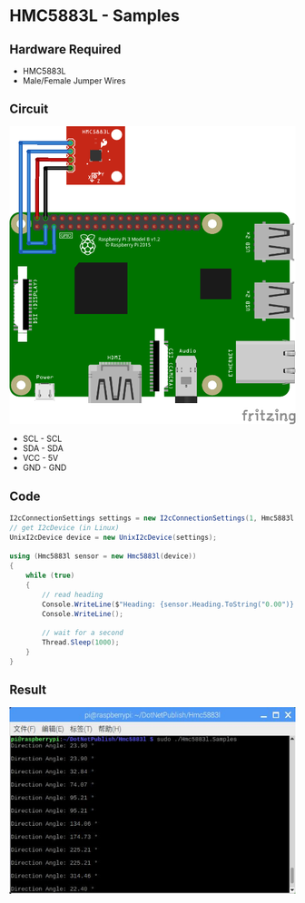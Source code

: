 # HMC5883L - Samples

## Hardware Required
* HMC5883L
* Male/Female Jumper Wires

## Circuit
![](HMC5883L_circuit_bb.png)

* SCL - SCL
* SDA - SDA
* VCC - 5V
* GND - GND

## Code
```C#
I2cConnectionSettings settings = new I2cConnectionSettings(1, Hmc5883l.DefaultI2cAddress);
// get I2cDevice (in Linux)
UnixI2cDevice device = new UnixI2cDevice(settings);

using (Hmc5883l sensor = new Hmc5883l(device))
{
    while (true)
    {
        // read heading
        Console.WriteLine($"Heading: {sensor.Heading.ToString("0.00")} °");
        Console.WriteLine();

        // wait for a second
        Thread.Sleep(1000);
    }
}

```

## Result
![](RunningResult.jpg)
